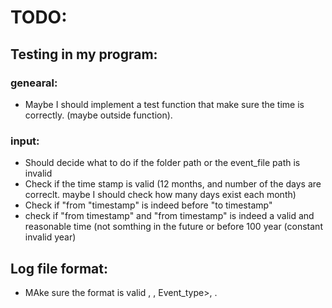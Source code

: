 # TODO:

## Testing in my program:
### genearal:
* Maybe I should implement a test function that make sure the time is correctly. (maybe outside function).

### input:
* Should decide what to do if the folder path or the event_file path is invalid
*  Check if the time stamp is valid (12 months, and number of the days are correclt. maybe I should check how many days exist each month)
* Check if "from "timestamp" is indeed before "to timestamp"
* check if "from timestamp" and "from timestamp" is indeed a valid and reasonable time (not somthing in the future or before 100 year (constant invalid year)


## Log file format:
* MAke sure the format is valid <timeStanp>, <level>, Event_type>, <Message>.
  
